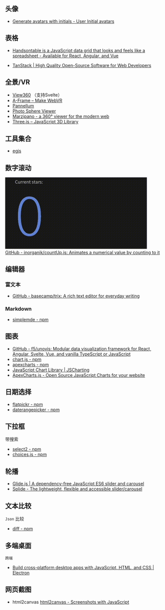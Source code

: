 ## 头像

- [Generate avatars with initials - User Initial avatars](https://ui-avatars.com/)

## 表格

- [Handsontable is a JavaScript data grid that looks and feels like a spreadsheet - Available for React, Angular, and Vue](https://handsontable.com/)

-  [TanStack | High Quality Open-Source Software for Web Developers](https://tanstack.com/)

## 全景/VR

- [View360](https://naver.github.io/egjs-view360/) （支持Svelte）
- [A-Frame – Make WebVR](https://aframe.io/)
- [Pannellum](https://pannellum.org/)
- [Photo Sphere Viewer](https://photo-sphere-viewer.js.org/)
- [Marzipano - a 360° viewer for the modern web](https://www.marzipano.net/)
- [Three.js – JavaScript 3D Library](https://threejs.org/?spm=a2c6h.12873639.article-detail.5.642ed316Mb5pcV)

## 工具集合

- [egjs](https://naver.github.io/egjs/)

## 数字滚动
![](assets/odometer_plugin.gif)
[GitHub - inorganik/countUp.js: Animates a numerical value by counting to it](https://github.com/inorganik/countUp.js)


## 编辑器

### 富文本
- [GitHub - basecamp/trix: A rich text editor for everyday writing](https://github.com/basecamp/trix)

### Markdown
- [simplemde - npm](https://www.npmjs.com/package/simplemde)


## 图表

- [GitHub - f5/unovis: Modular data visualization framework for React, Angular, Svelte, Vue, and vanilla TypeScript or JavaScript](https://github.com/f5/unovis)
- [chart.js - npm](https://www.npmjs.com/package/chart.js)
- [apexcharts - npm](https://www.npmjs.com/package/apexcharts)
- [JavaScript Chart Library | JSCharting](https://jscharting.com/)
- [ApexCharts.js - Open Source JavaScript Charts for your website](https://apexcharts.com/)


## 日期选择
- [flatpickr - npm](https://www.npmjs.com/package/flatpickr)
- [daterangepicker - npm](https://www.npmjs.com/package/daterangepicker)


## 下拉框
带搜索
- [select2 - npm](https://www.npmjs.com/package/select2)
- [choices.js - npm](https://www.npmjs.com/package/choices.js)


## 轮播
- [Glide.js | A dependency-free JavaScript ES6 slider and carousel](https://glidejs.com/)
- [Splide - The lightweight, flexible and accessible slider/carousel](https://splidejs.com/)

## 文本比较

`Json` 比较

- [diff - npm](https://www.npmjs.com/package/diff)


## 多端桌面

`跨端`

- [Build cross-platform desktop apps with JavaScript, HTML, and CSS | Electron](https://www.electronjs.org/)

## 网页截图

- html2canvas [html2canvas - Screenshots with JavaScript](https://html2canvas.hertzen.com/)